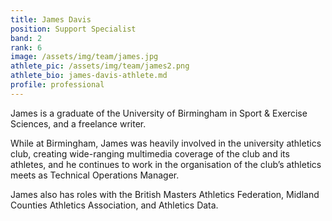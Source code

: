 ```yaml
---
title: James Davis
position: Support Specialist
band: 2
rank: 6
image: /assets/img/team/james.jpg
athlete_pic: /assets/img/team/james2.png
athlete_bio: james-davis-athlete.md
profile: professional
---
```


James is a graduate of the University of Birmingham in Sport & Exercise Sciences, and a freelance writer.

While at Birmingham, James was heavily involved in the university athletics club, creating wide-ranging multimedia coverage of the club and its athletes, and he continues to work in the organisation of the club’s athletics meets as Technical Operations Manager.

James also has roles with the British Masters Athletics Federation, Midland Counties Athletics Association, and Athletics Data.
